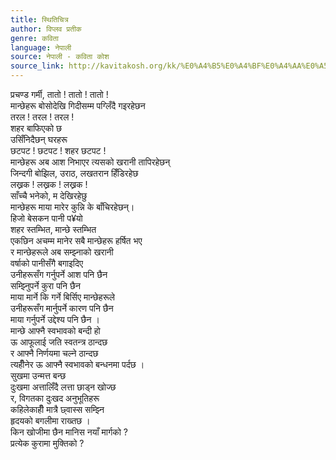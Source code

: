 ```yaml
---
title: स्थितिचित्र
author: विप्लव प्रतीक
genre: कविता
language: नेपाली
source: नेपाली - कविता कोश
source_link: http://kavitakosh.org/kk/%E0%A4%B5%E0%A4%BF%E0%A4%AA%E0%A5%8D%E0%A4%B2%E0%A4%B5_%E0%A4%AA%E0%A5%8D%E0%A4%B0%E0%A4%A4%E0%A5%80%E0%A4%95
---
```


प्रचण्ड गर्मी, तातो ! तातो ! तातो !  
मान्छेहरू बोसोदेखि गिदीसम्म पग्लिँदै गइरहेछन  
तरल ! तरल ! तरल !  
शहर बाफिएको छ  
उसिँनिदैछन् घरहरू  
छटपट ! छटपट ! शहर छटपट !  
मान्छेहरू अब आश निभाएर त्यसको खरानी तापिरहेछन्  
जिन्दगी बोझिल, उराठ, लखतरान हिँडिरहेछ  
लख्रक ! लख्रक ! लख्रक !  
साँच्चै भनेको, म देखिरहेछु  
मान्छेहरू माया मारेर कुन्नि के बाँचिरहेछन्।  
हिजो बेसकन पानी प¥यो  
शहर स्तम्भित, मान्छे स्तम्भित  
एकछिन अचम्म मानेर सबै मान्छेहरू हर्षित भए  
र मान्छेहरूले अब सम्झ्नाको खरानी  
वर्षाको पानीसँगै बगाइदिए  
उनीहरूसँग गर्नुपर्ने आश पनि छैन  
सम्झ्निुपर्ने कुरा पनि छैन  
माया मार्ने कि गर्ने बिर्सिए मान्छेहरूले  
उनीहरूसँग मार्नुपर्ने कारण पनि छैन  
माया गर्नुपर्ने उद्देश्य पनि छैन ।  
मान्छे आफ्नै स्वभावको बन्दी हो  
ऊ आफूलाई जति स्वतन्त्र ठान्दछ  
र आफ्नै निर्णयमा चल्ने ठान्दछ  
त्यहीँनेर ऊ आफ्नै स्वभावको बन्धनमा पर्दछ ।  
सुखमा उन्मत्त बन्छ  
दुःखमा अत्तालिँदै लत्ता छाड्न खोज्छ  
र, विगतका दुःखद अनुभूतिहरू  
कहिलेकाहीँ मात्रै छ्वास्स सम्झ्नि  
हृदयको बगलीमा राख्तछ ।  
किन खोजीमा छैन मानिस नयाँ मार्गको ?  
प्रत्येक कुरामा मुक्तिको ?
